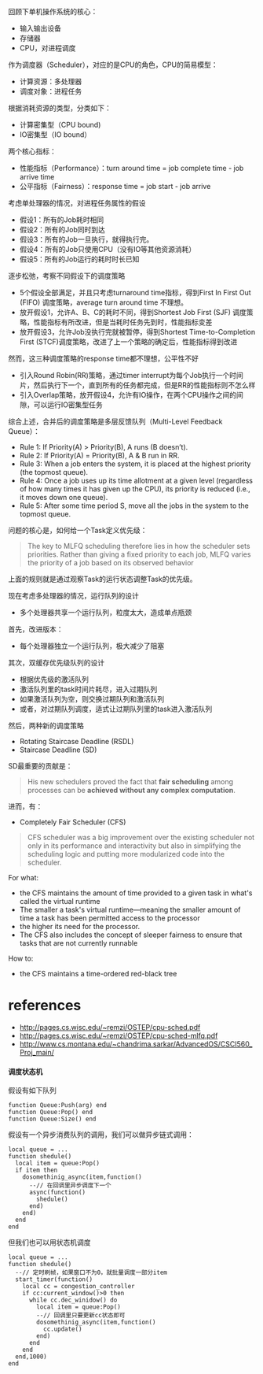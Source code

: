 回顾下单机操作系统的核心：

- 输入输出设备
- 存储器
- CPU，对进程调度

作为调度器（Scheduler），对应的是CPU的角色，CPU的简易模型：

- 计算资源：多处理器
- 调度对象：进程任务

根据消耗资源的类型，分类如下：

- 计算密集型（CPU bound)
- IO密集型（IO bound）

两个核心指标：

- 性能指标（Performance）：turn around time = job complete time -  job arrive time
- 公平指标（Fairness）：response time = job start - job arrive

考虑单处理器的情况，对进程任务属性的假设

- 假设1：所有的Job耗时相同
- 假设2：所有的Job同时到达
- 假设3：所有的Job一旦执行，就得执行完。
- 假设4：所有的Job只使用CPU（没有IO等其他资源消耗）
- 假设5：所有的Job运行的耗时时长已知

逐步松弛，考察不同假设下的调度策略

- 5个假设全部满足，并且只考虑turnaround time指标，得到First In First Out (FIFO) 调度策略，average turn around time 不理想。
- 放开假设1，允许A、B、C的耗时不同，得到Shortest Job First (SJF) 调度策略，性能指标有所改进，但是当耗时任务先到时，性能指标变差
- 放开假设3，允许Job没执行完就被暂停，得到Shortest Time-to-Completion First (STCF)调度策略，改进了上一个策略的确定后，性能指标得到改进

然而，这三种调度策略的response time都不理想，公平性不好

- 引入Round Robin(RR)策略，通过timer interrupt为每个Job执行一个时间片，然后执行下一个，直到所有的任务都完成，但是RR的性能指标则不怎么样
- 引入Overlap策略，放开假设4，允许有IO操作，在两个CPU操作之间的间隙，可以运行IO密集型任务

综合上述，合并后的调度策略是多层反馈队列（Multi-Level Feedback Queue）：

- Rule 1: If Priority(A) > Priority(B), A runs (B doesn’t).
- Rule 2: If Priority(A) = Priority(B), A & B run in RR.
- Rule 3: When a job enters the system, it is placed at the highest priority (the topmost queue).
- Rule 4: Once a job uses up its time allotment at a given level (regardless of how many times it has given up the CPU), its priority is reduced (i.e., it moves down one queue).
- Rule 5: After some time period S, move all the jobs in the system to the topmost queue.

问题的核心是，如何给一个Task定义优先级：
>The key to MLFQ scheduling therefore lies in how the scheduler sets
priorities. Rather than giving a fixed priority to each job, MLFQ varies
the priority of a job based on its observed behavior

上面的规则就是通过观察Task的运行状态调整Task的优先级。

现在考虑多处理器的情况，运行队列的设计

- 多个处理器共享一个运行队列，粒度太大，造成单点瓶颈

首先，改进版本：

- 每个处理器独立一个运行队列，极大减少了阻塞

其次，双缓存优先级队列的设计

- 根据优先级的激活队列
- 激活队列里的task时间片耗尽，进入过期队列
- 如果激活队列为空，则交换过期队列和激活队列
- 或者，对过期队列调度，适式让过期队列里的task进入激活队列

然后，两种新的调度策略

- Rotating Staircase Deadline (RSDL) 
- Staircase Deadline (SD)

SD最重要的贡献是：
>His new schedulers proved the fact that **fair scheduling** among processes can be **achieved without any complex computation**.

进而，有：

- Completely Fair Scheduler (CFS)

>CFS scheduler was a big improvement over the existing scheduler not only in its performance and interactivity but also in simplifying the scheduling logic and putting more modularized code into the scheduler. 

For what:

- the CFS maintains the amount of time provided to a given task in what's called the virtual runtime
- The smaller a task's virtual runtime—meaning the smaller amount of time a task has been permitted access to the processor
- the higher its need for the processor.
- The CFS also includes the concept of sleeper fairness to ensure that tasks that are not currently runnable

How to:

- the CFS maintains a time-ordered red-black tree

# references
- http://pages.cs.wisc.edu/~remzi/OSTEP/cpu-sched.pdf
- http://pages.cs.wisc.edu/~remzi/OSTEP/cpu-sched-mlfq.pdf
- http://www.cs.montana.edu/~chandrima.sarkar/AdvancedOS/CSCI560_Proj_main/

#### 调度状态机

假设有如下队列
```
function Queue:Push(arg) end
function Queue:Pop() end
function Queue:Size() end
```

假设有一个异步消费队列的调用，我们可以做异步链式调用：
```
local queue = ...
function shedule()
  local item = queue:Pop()
  if item then
    dosomethinig_async(item,function()
      --// 在回调里异步调度下一个
      async(function()
        shedule() 
      end)
    end)
  end
end
```

但我们也可以用状态机调度
```
local queue = ...
function shedule()
  --// 定时刷帧，如果窗口不为0，就批量调度一部分item
  start_timer(function()
    local cc = congestion_controller
    if cc:current_window()>0 then
      while cc.dec_winidow() do
        local item = queue:Pop()
        --// 回调里只要更新cc状态即可
        dosomethinig_async(item,function() 
          cc.update() 
        end)
      end
    end
  end,1000)
end
```
